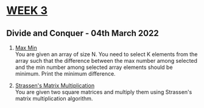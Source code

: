 # [WEEK 3](https://www.hackerrank.com/daa-lab-day304032022/challenges)

## Divide and Conquer - 04th March 2022

1. [Max Min](1_Max_Min.c)  
   You are given an array of size N. You need to select K elements from the array such that the difference between the max number among selected and the min number among selected array elements should be minimum. Print the minimum difference.

2. [Strassen's Matrix Multiplication](2_Strassens_matrix_multiplication.c)  
   You are given two square matrices and multiply them using Strassen's matrix multiplication algorithm.
